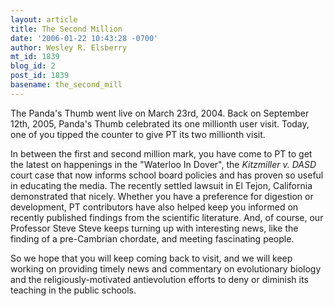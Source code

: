 ```yaml
---
layout: article
title: The Second Million
date: '2006-01-22 10:43:28 -0700'
author: Wesley R. Elsberry
mt_id: 1839
blog_id: 2
post_id: 1839
basename: the_second_mill
---
```

The Panda's Thumb went live on March 23rd, 2004. Back on September 12th, 2005, Panda's Thumb celebrated its one millionth user visit. Today, one of you tipped the counter to give PT its two millionth visit. 

In between the first and second million mark, you have come to PT to get the latest on happenings in the "Waterloo In Dover", the _Kitzmiller v. DASD_ court case that now informs school board policies and has proven so useful in educating the media. The recently settled lawsuit in El Tejon, California demonstrated that nicely. Whether you have a preference for digestion or development, PT contributors have also helped keep you informed on recently published findings from the scientific literature. And, of course, our Professor Steve Steve keeps turning up with interesting news, like the finding of a pre-Cambrian chordate, and meeting fascinating people.

So we hope that you will keep coming back to visit, and we will keep working on providing timely news and commentary on evolutionary biology and the religiously-motivated antievolution efforts to deny or diminish its teaching in the public schools.
